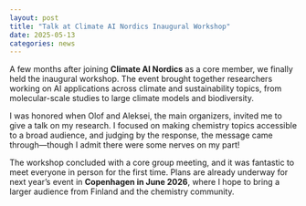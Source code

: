 ```yaml
---
layout: post
title: "Talk at Climate AI Nordics Inaugural Workshop"
date: 2025-05-13
categories: news
---
```


A few months after joining **Climate AI Nordics** as a core member, we finally held the inaugural workshop. The event brought together researchers working on AI applications across climate and sustainability topics, from molecular-scale studies to large climate models and biodiversity.  

I was honored when Olof and Aleksei, the main organizers, invited me to give a talk on my research. I focused on making chemistry topics accessible to a broad audience, and judging by the response, the message came through—though I admit there were some nerves on my part!  

The workshop concluded with a core group meeting, and it was fantastic to meet everyone in person for the first time. Plans are already underway for next year’s event in **Copenhagen in June 2026**, where I hope to bring a larger audience from Finland and the chemistry community.
